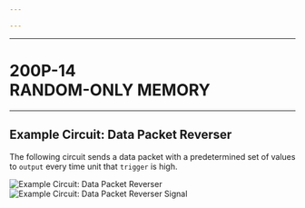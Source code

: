 ```yaml
---

---
```


----

# 200P-14 <br>RANDOM-ONLY MEMORY

----

<TwoCols>
<template #left>

<WideSubtitleBlock>

## General description
</WideSubtitleBlock>

`200P-14` read-only memory by Pingda Co. Ltd. offers embedded system engineers the ability to easily access up to fourteen factory-programmed memory cells for a wide range of diverse applications. With its convenient auto-increment feature, you won’t have to waste precious registers keeping track of memory addresses.

<WideSubtitleBlock>

## Features
</WideSubtitleBlock>

- (14) random-access memory cells
- (2) independent, auto-incrementing memory pointers

</template>
<template #right>

<WideSubtitleBlock>

## Usage
</WideSubtitleBlock>

- All memory cell values are set in advance by the design engineer.
- All memory pointers initialize to point at the first memory cell (`address 0`).
- Memory pointers can be read over XBus with the `a0` and `a1` address pins.
- Memory values referenced by pointers can be read over XBus with the `d0` and `d1` data pins.
- After reading from a data pin, the corresponding memory pointer will automatically increment to the next memory location.
</template>
</TwoCols>

<WideSubtitleBlock>

## Example Circuit: Data Packet Reverser
</WideSubtitleBlock>

The following circuit sends a data packet with a predetermined set of values to `output` every time unit that `trigger` is high.

<ImgContainer>

<img src="/images/23.webp" alt="Example Circuit: Data Packet Reverser" />
</ImgContainer>
<br>
<ImgContainer>


<img src="/images/24.webp" alt="Example Circuit: Data Packet Reverser Signal" />
</ImgContainer>
